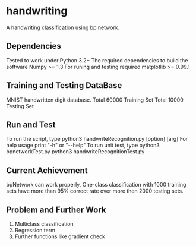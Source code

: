 handwriting
===========
A handwriting classification using bp network.

Dependencies
-------------------------------------------------
Tested to work under Python 3.2+
The required dependencies to build the software Numpy >= 1.3
For runing and testing required matplotlib >= 0.99.1

Training and Testing DataBase
-------------------------------------------------
MNIST handwritten digit database.
Total 60000 Training Set
Total 10000 Testing Set

Run and Test
-------------------------------------------------
To run the script, type
    python3 handwriteRecognition.py [option] [arg]
For help usage print "-h" or "--help"
To run unit test, type 
    python3 bpnetworkTest.py
    python3 handwriteRecognitionTest.py

Current Achievement
-------------------------------------------------
bpNetwork can work properly, One-class classification with 
1000 training sets have more than 95% correct rate over more
then 2000 testing sets. 

Problem and Further Work
-------------------------------------------------
1. Multiclass classification
2. Regression term
3. Further functions like gradient check
